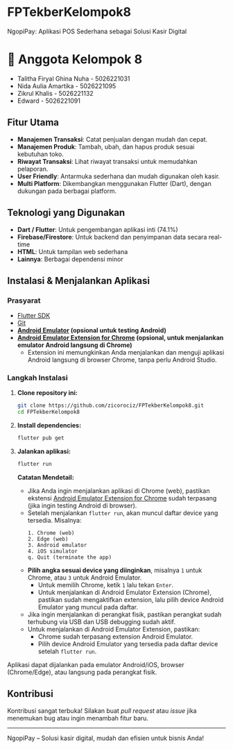 # FPTekberKelompok8
NgopiPay: Aplikasi POS Sederhana sebagai Solusi Kasir Digital 

# 📌 Anggota Kelompok 8
- Talitha Firyal Ghina Nuha - 5026221031
- Nida Aulia Amartika - 5026221095
- Zikrul Khalis - 5026221132
- Edward - 5026221091

## Fitur Utama

- **Manajemen Transaksi**: Catat penjualan dengan mudah dan cepat.
- **Manajemen Produk**: Tambah, ubah, dan hapus produk sesuai kebutuhan toko.
- **Riwayat Transaksi**: Lihat riwayat transaksi untuk memudahkan pelaporan.
- **User Friendly**: Antarmuka sederhana dan mudah digunakan oleh kasir.
- **Multi Platform**: Dikembangkan menggunakan Flutter (Dart), dengan dukungan pada berbagai platform.

## Teknologi yang Digunakan

- **Dart / Flutter**: Untuk pengembangan aplikasi inti (74.1%)
- **Firebase/Firestore**: Untuk backend dan penyimpanan data secara real-time
- **HTML**: Untuk tampilan web sederhana
- **Lainnya**: Berbagai dependensi minor

## Instalasi & Menjalankan Aplikasi

### Prasyarat

- [Flutter SDK](https://flutter.dev/docs/get-started/install)
- [Git](https://git-scm.com/)
- **[Android Emulator](https://developer.android.com/studio/run/emulator) (opsional untuk testing Android)**
- **[Android Emulator Extension for Chrome](https://chrome.google.com/webstore/detail/android-emulator/jjndjgheafjngoipoacpjgeicjeomjli) (opsional, untuk menjalankan emulator Android langsung di Chrome)**
    - Extension ini memungkinkan Anda menjalankan dan menguji aplikasi Android langsung di browser Chrome, tanpa perlu Android Studio.

### Langkah Instalasi

1. **Clone repository ini:**
    ```bash
    git clone https://github.com/zicorociz/FPTekberKelompok8.git
    cd FPTekberKelompok8
    ```
    
2. **Install dependencies:**
    ```bash
    flutter pub get
    ```

3. **Jalankan aplikasi:**
    ```bash
    flutter run
    ```

    **Catatan Mendetail:**
    - Jika Anda ingin menjalankan aplikasi di Chrome (web), pastikan ekstensi [Android Emulator Extension for Chrome](https://chrome.google.com/webstore/detail/android-emulator/jjndjgheafjngoipoacpjgeicjeomjli) sudah terpasang (jika ingin testing Android di browser).
    - Setelah menjalankan `flutter run`, akan muncul daftar device yang tersedia. Misalnya:
      ```
      1. Chrome (web)
      2. Edge (web)
      3. Android emulator
      4. iOS simulator
      q. Quit (terminate the app)
      ```
    - **Pilih angka sesuai device yang diinginkan**, misalnya `1` untuk Chrome, atau `3` untuk Android Emulator.
        - Untuk memilih Chrome, ketik `1` lalu tekan `Enter`.
        - Untuk menjalankan di Android Emulator Extension (Chrome), pastikan sudah mengaktifkan extension, lalu pilih device Android Emulator yang muncul pada daftar.
    - Jika ingin menjalankan di perangkat fisik, pastikan perangkat sudah terhubung via USB dan USB debugging sudah aktif.
    - Untuk menjalankan di Android Emulator Extension, pastikan:
        - Chrome sudah terpasang extension Android Emulator.
        - Pilih device Android Emulator yang tersedia pada daftar device setelah `flutter run`.

Aplikasi dapat dijalankan pada emulator Android/iOS, browser (Chrome/Edge), atau langsung pada perangkat fisik.

## Kontribusi

Kontribusi sangat terbuka! Silakan buat _pull request_ atau _issue_ jika menemukan bug atau ingin menambah fitur baru.

---

NgopiPay – Solusi kasir digital, mudah dan efisien untuk bisnis Anda!
